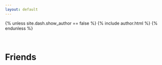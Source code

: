 ```yaml
---
layout: default
---
```


{% unless site.dash.show_author == false %}
  {% include author.html %}
{% endunless %}

<br>

# Friends
